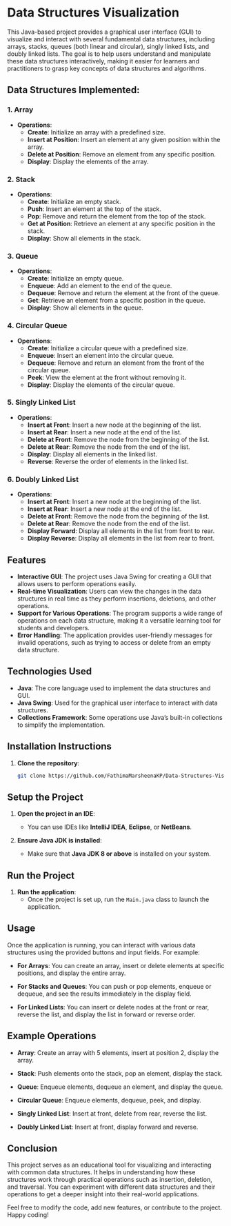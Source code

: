 # Data Structures Visualization

This Java-based project provides a graphical user interface (GUI) to visualize and interact with several fundamental data structures, including arrays, stacks, queues (both linear and circular), singly linked lists, and doubly linked lists. The goal is to help users understand and manipulate these data structures interactively, making it easier for learners and practitioners to grasp key concepts of data structures and algorithms.

## Data Structures Implemented:

### 1. **Array**
- **Operations**: 
  - **Create**: Initialize an array with a predefined size.
  - **Insert at Position**: Insert an element at any given position within the array.
  - **Delete at Position**: Remove an element from any specific position.
  - **Display**: Display the elements of the array.

### 2. **Stack**
- **Operations**: 
  - **Create**: Initialize an empty stack.
  - **Push**: Insert an element at the top of the stack.
  - **Pop**: Remove and return the element from the top of the stack.
  - **Get at Position**: Retrieve an element at any specific position in the stack.
  - **Display**: Show all elements in the stack.

### 3. **Queue**
- **Operations**: 
  - **Create**: Initialize an empty queue.
  - **Enqueue**: Add an element to the end of the queue.
  - **Dequeue**: Remove and return the element at the front of the queue.
  - **Get**: Retrieve an element from a specific position in the queue.
  - **Display**: Show all elements in the queue.

### 4. **Circular Queue**
- **Operations**: 
  - **Create**: Initialize a circular queue with a predefined size.
  - **Enqueue**: Insert an element into the circular queue.
  - **Dequeue**: Remove and return an element from the front of the circular queue.
  - **Peek**: View the element at the front without removing it.
  - **Display**: Display the elements of the circular queue.

### 5. **Singly Linked List**
- **Operations**: 
  - **Insert at Front**: Insert a new node at the beginning of the list.
  - **Insert at Rear**: Insert a new node at the end of the list.
  - **Delete at Front**: Remove the node from the beginning of the list.
  - **Delete at Rear**: Remove the node from the end of the list.
  - **Display**: Display all elements in the linked list.
  - **Reverse**: Reverse the order of elements in the linked list.

### 6. **Doubly Linked List**
- **Operations**: 
  - **Insert at Front**: Insert a new node at the beginning of the list.
  - **Insert at Rear**: Insert a new node at the end of the list.
  - **Delete at Front**: Remove the node from the beginning of the list.
  - **Delete at Rear**: Remove the node from the end of the list.
  - **Display Forward**: Display all elements in the list from front to rear.
  - **Display Reverse**: Display all elements in the list from rear to front.

## Features
- **Interactive GUI**: The project uses Java Swing for creating a GUI that allows users to perform operations easily.
- **Real-time Visualization**: Users can view the changes in the data structures in real time as they perform insertions, deletions, and other operations.
- **Support for Various Operations**: The program supports a wide range of operations on each data structure, making it a versatile learning tool for students and developers.
- **Error Handling**: The application provides user-friendly messages for invalid operations, such as trying to access or delete from an empty data structure.

## Technologies Used
- **Java**: The core language used to implement the data structures and GUI.
- **Java Swing**: Used for the graphical user interface to interact with data structures.
- **Collections Framework**: Some operations use Java’s built-in collections to simplify the implementation.

## Installation Instructions

1. **Clone the repository**:
   ```bash
   git clone https://github.com/FathimaMarsheenaKP/Data-Structures-Visualization.git

## Setup the Project

1. **Open the project in an IDE**:
   - You can use IDEs like **IntelliJ IDEA**, **Eclipse**, or **NetBeans**.
   
2. **Ensure Java JDK is installed**:
   - Make sure that **Java JDK 8 or above** is installed on your system.

## Run the Project

1. **Run the application**:
   - Once the project is set up, run the `Main.java` class to launch the application.

## Usage

Once the application is running, you can interact with various data structures using the provided buttons and input fields. For example:

- **For Arrays**: You can create an array, insert or delete elements at specific positions, and display the entire array.
  
- **For Stacks and Queues**: You can push or pop elements, enqueue or dequeue, and see the results immediately in the display field.

- **For Linked Lists**: You can insert or delete nodes at the front or rear, reverse the list, and display the list in forward or reverse order.

## Example Operations

- **Array**: Create an array with 5 elements, insert at position 2, display the array.
  
- **Stack**: Push elements onto the stack, pop an element, display the stack.
  
- **Queue**: Enqueue elements, dequeue an element, and display the queue.

- **Circular Queue**: Enqueue elements, dequeue, peek, and display.

- **Singly Linked List**: Insert at front, delete from rear, reverse the list.

- **Doubly Linked List**: Insert at front, display forward and reverse.

## Conclusion

This project serves as an educational tool for visualizing and interacting with common data structures. It helps in understanding how these structures work through practical operations such as insertion, deletion, and traversal. You can experiment with different data structures and their operations to get a deeper insight into their real-world applications.

Feel free to modify the code, add new features, or contribute to the project. Happy coding!
